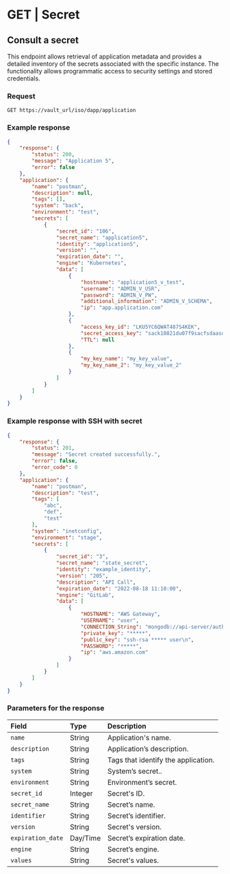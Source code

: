 # GET | Secret

## Consult a secret

This endpoint allows retrieval of application metadata and provides a detailed inventory of the secrets associated with the specific instance. The functionality allows programmatic access to security settings and stored credentials.

### Request

```
GET https://vault_url/iso/dapp/application
```

### Example response

```json
{
    "response": {
        "status": 200,
        "message": "Application 5",
        "error": false
    },
    "application": {
        "name": "postman",
        "description": null,
        "tags": [],
        "system": "back",
        "environment": "test",
        "secrets": [
            {
                "secret_id": "106",
                "secret_name": "application5",
                "identity": "application5",
                "version": "",
                "expiration_date": "",
                "engine": "Kubernetes",
                "data": [
                    {
                        "hostname": "application5_v_test",
                        "username": "ADMIN_V_USR",
                        "password": "ADMIN_V_PW",
                        "additional_information": "ADMIN_V_SCHEMA",
                        "ip": "app.application.com"
                    },
                    {
                        "access_key_id": "LKU5YC6QWAT487S4KEK",
                        "secret_access_key": "sack10821du07f9sacfsdaasdf",
                        "TTL": null
                    },
                    {
                        "my_key_name": "my_key_value",
                        "my_key_name_2": "my_key_value_2"
                    }
                ]
            }
        ]
    }
}
```

### Example response with SSH with secret

```json
{
    "response": {
        "status": 201,
        "message": "Secret created successfully.",
        "error": false,
        "error_code": 0
    },
    "application": {
        "name": "postman",
        "description": "test",
        "tags": [
            "abc",
            "def",
            "test"
        ],
        "system": "inetconfig",
        "environment": "stage",
        "secrets": [
            {
                "secret_id": "3",
                "secret_name": "state_secret",
                "identity": "example_identity",
                "version": "205",
                "description": "API Call",
                "expiration_date": "2022-08-18 11:10:00",
                "engine": "GitLab",
                "data": [
                    {
                        "HOSTNAME": "AWS Gateway",
                        "USERNAME": "user",
                        "CONNECTION_String": "mongodb://api-server/auth",
                        "private_key": "*****",
                        "public_key": "ssh-rsa ***** user\n",
                        "PASSWORD": "*****",
                        "ip": "aws.amazon.com"
                    }
                ]
            }
        ]
    }
}
```

### Parameters for the response

| Field | Type | Description |
| :---- | :---- | :---- |
| `name` | String | Application's name. |
| `description` | String | Application’s description. |
| `tags` | String | Tags that identify the application. |
| `system` | String | System’s secret.. |
| `environment` | String | Environment’s secret. |
| `secret_id` | Integer | Secret's ID. |
| `secret_name` | String | Secret’s name. |
| `identifier` | String | Secret’s identifier. |
| `version` | String | Secret's version. |
| `expiration_date` | Day/Time | Secret’s expiration date. |
| `engine` | String | Secret’s engine. |
| `values` | String | Secret's values. |